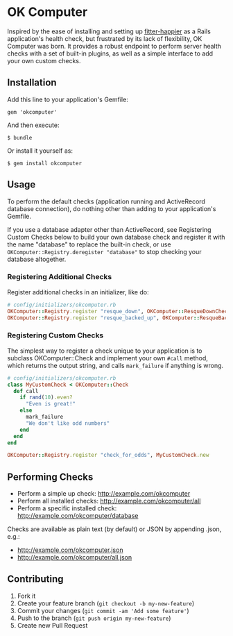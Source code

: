 # OK Computer

Inspired by the ease of installing and setting up [fitter-happier] as a Rails
application's health check, but frustrated by its lack of flexibility, OK
Computer was born. It provides a robust endpoint to perform server health
checks with a set of built-in plugins, as well as a simple interface to add
your own custom checks.

## Installation

Add this line to your application's Gemfile:

    gem 'okcomputer'

And then execute:

    $ bundle

Or install it yourself as:

    $ gem install okcomputer

## Usage

To perform the default checks (application running and ActiveRecord database
connection), do nothing other than adding to your application's Gemfile.

If you use a database adapter other than ActiveRecord, see Registering Custom
Checks below to build your own database check and register it with the name
"database" to replace the built-in check, or use
`OKComputer::Registry.deregister "database"` to stop checking your database
altogether.

### Registering Additional Checks

Register additional checks in an initializer, like do:

```ruby
# config/initializers/okcomputer.rb
OKComputer::Registry.register "resque_down", OKComputer::ResqueDownCheck.new("critical", 100)
OKComputer::Registry.register "resque_backed_up", OKComputer::ResqueBackedUpCheck.new
```

### Registering Custom Checks

The simplest way to register a check unique to your application is to subclass
OKComputer::Check and implement your own `#call` method, which returns the
output string, and calls `mark_failure` if anything is wrong.

```ruby
# config/initializers/okcomputer.rb
class MyCustomCheck < OKComputer::Check
  def call
    if rand(10).even?
      "Even is great!"
    else
      mark_failure
      "We don't like odd numbers"
    end
  end
end

OKComputer::Registry.register "check_for_odds", MyCustomCheck.new
```

## Performing Checks

* Perform a simple up check: http://example.com/okcomputer
* Perform all installed checks: http://example.com/okcomputer/all
* Perform a specific installed check: http://example.com/okcomputer/database

Checks are available as plain text (by default) or JSON by appending .json, e.g.:
* http://example.com/okcomputer.json
* http://example.com/okcomputer/all.json

## Contributing

1. Fork it
2. Create your feature branch (`git checkout -b my-new-feature`)
3. Commit your changes (`git commit -am 'Add some feature'`)
4. Push to the branch (`git push origin my-new-feature`)
5. Create new Pull Request

[fitter-happier]:https://rubygems.org/gems/fitter-happier
